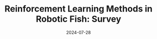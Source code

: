 ---
title: "Reinforcement Learning Methods in Robotic Fish: Survey"
collection: publications
category: conferences
permalink: /publication/CCC-1
date: 2024-07-28
venue: '2024 43rd Chinese Control Conference (CCC)'
paperurl: 'http://academicpages.github.io/files/CCC1.pdf'
citation: 'Penghang Shuai <i>et al</i>. (2009). &quot;Reinforcement Learning Methods in Robotic Fish: Survey.&quot; <i>2024 43rd Chinese Control Conference (CCC)</i>.'
---